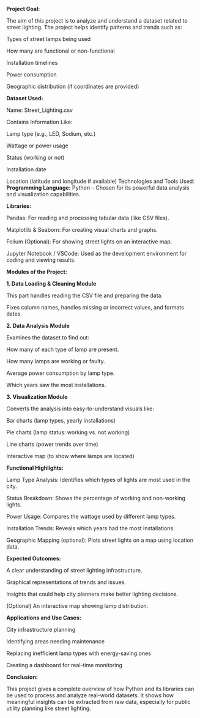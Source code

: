 **Project Goal:**

The aim of this project is to analyze and understand a dataset related to street lighting. The project helps identify patterns and trends such as:

Types of street lamps being used

How many are functional or non-functional

Installation timelines

Power consumption

Geographic distribution (if coordinates are provided)

**Dataset Used:**

Name: Street_Lighting.csv

Contains Information Like:

Lamp type (e.g., LED, Sodium, etc.)

Wattage or power usage

Status (working or not)

Installation date

Location (latitude and longitude if available)
Technologies and Tools Used:
**Programming Language:**
Python – Chosen for its powerful data analysis and visualization capabilities.

**Libraries:**

Pandas: For reading and processing tabular data (like CSV files).

Matplotlib & Seaborn: For creating visual charts and graphs.

Folium (Optional): For showing street lights on an interactive map.

Jupyter Notebook / VSCode: Used as the development environment for coding and viewing results.

**Modules of the Project:**

**1. Data Loading & Cleaning Module**

This part handles reading the CSV file and preparing the data.

Fixes column names, handles missing or incorrect values, and formats dates.

**2. Data Analysis Module**

Examines the dataset to find out:

How many of each type of lamp are present.

How many lamps are working or faulty.

Average power consumption by lamp type.

Which years saw the most installations.

**3. Visualization Module**

Converts the analysis into easy-to-understand visuals like:

Bar charts (lamp types, yearly installations)

Pie charts (lamp status: working vs. not working)

Line charts (power trends over time)

Interactive map (to show where lamps are located)

**Functional Highlights:**

Lamp Type Analysis: Identifies which types of lights are most used in the city.

Status Breakdown: Shows the percentage of working and non-working lights.

Power Usage: Compares the wattage used by different lamp types.

Installation Trends: Reveals which years had the most installations.

Geographic Mapping (optional): Plots street lights on a map using location data.

**Expected Outcomes:**

A clear understanding of street lighting infrastructure.

Graphical representations of trends and issues.

Insights that could help city planners make better lighting decisions.

(Optional) An interactive map showing lamp distribution.

**Applications and Use Cases:**

City infrastructure planning

Identifying areas needing maintenance

Replacing inefficient lamp types with energy-saving ones

Creating a dashboard for real-time monitoring

**Conclusion:**

This project gives a complete overview of how Python and its libraries can be used to process and analyze real-world datasets. It shows how meaningful insights can be extracted from raw data, especially for public utility planning like street lighting.
